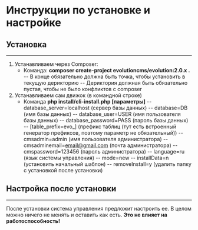 # Инструкции по установке и настройке
## Установка
***
1. Устанавливаем через Composer:
    * Команда: **composer create-project evolutioncms/evolution:2.0.x .**  
    -- В конце обязательно должна быть точка, чтобы установить в текущую дерикторию
    -- Дериктория должная быть обязательно пустая, чтобы не было конфликтов с composer
2. Устанавливаем сам движок (в командной строке)
    * Команда **php install/cli-install.php [параметры]**
    -- database_server=localhost (сервер базы данных)
    -- database=DB (имя базы данных)
    -- database_user=USER (имя пользователя базы данных)
    -- database_password=PASS (пароль базы данных)
    -- [table_prefix=evo_] (префикс таблиц (тут есть встроенный генератор префиксов, поэтому параметр не обязательный))
    -- cmsadmin=admin (имя пользователя администратора)
    -- cmsadminemail=email@gmail.com (почта администратора)
    -- cmspassword=123456 (пароль администратора)
    -- language=ru (язык системы управления)
    -- mode=new 
    -- installData=n (установить начальный шаблон)
    -- removeInstall=y (удалить папку с установкой после установки)
## Настройка после установки
***
После установки система управления предложит настроить ее. В целом можно ничего не менять и оставить как есть. 
**Это не влияет на работоспособность!**